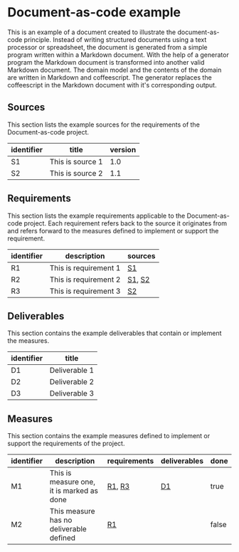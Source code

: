 # Document-as-code example

This is an example of a document created to illustrate the document-as-code principle. Instead of writing structured documents using a text processor or spreadsheet, the document is generated from a simple program written within a Markdown document. With the help of a generator program the Markdown document is transformed into another valid Markdown document.
The domain model and the contents of the domain are written in Markdown and coffeescript.
The generator replaces the coffeescript in the Markdown document with it's corresponding
output.

## Sources

This section lists the example sources for the requirements of the Document-as-code project.

| identifier | title | version |
| ---------- | ----- | ------- |
| <a name="S1"></a>S1 | This is source 1 | 1.0 |
| <a name="S2"></a>S2 | This is source 2 | 1.1 |

## Requirements

This section lists the example requirements applicable to the Document-as-code project. Each requirement refers back to the source it originates from and refers forward to the measures defined to implement or support the requirement.

| identifier | description | sources |
| ---------- | ----------- | ------- |
| <a name="R1"></a>R1 | This is requirement 1 | <a href="#S1">S1</a> |
| <a name="R2"></a>R2 | This is requirement 2 | <a href="#S1">S1</a>, <a href="#S2">S2</a> |
| <a name="R3"></a>R3 | This is requirement 3 | <a href="#S2">S2</a> |

## Deliverables

This section contains the example deliverables that contain or implement the measures.

| identifier | title |
| ---------- | ----- |
| <a name="D1"></a>D1 | Deliverable 1 |
| <a name="D2"></a>D2 | Deliverable 2 |
| <a name="D3"></a>D3 | Deliverable 3 |

## Measures

This section contains the example measures defined to implement or support the requirements of the project.

| identifier | description | requirements | deliverables | done |
| ---------- | ----------- | ------------ | ------------ | ---- |
| <a name="M1"></a>M1 | This is measure one, it is marked as done | <a href="#R1">R1</a>, <a href="#R3">R3</a> | <a href="#D1">D1</a> | true |
| <a name="M2"></a>M2 | This measure has no deliverable defined | <a href="#R1">R1</a> |  | false |


